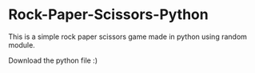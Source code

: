 # Rock-Paper-Scissors-Python
This is a simple rock paper scissors game made in python using random module.

Download the python file :)

